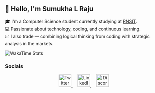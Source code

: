 ## 👋 Hello, I'm Sumukha L Raju

🎓 I'm a Computer Science student currently studying at [RNSIT](https://www.rnsit.ac.in/).  
💻 Passionate about technology, coding, and continuous learning.  
📈 I also trade — combining logical thinking from coding with strategic analysis in the markets.

![WakaTime Stats](https://github-readme-stats.vercel.app/api/wakatime?username=sumukhalraju&layout=compact&theme=react&hide_border=true&bg_color=0D1117&v=2)


### Socials

<p align="center">
  <a href="https://twitter.com/thenameisaquila" target="_blank">
    <img src="https://cdn.jsdelivr.net/gh/simple-icons/simple-icons/icons/twitter.svg" width="40" alt="Twitter" />
  </a>
  &nbsp;&nbsp;&nbsp;
  <a href="https://www.linkedin.com/in/sumukhalraju/" target="_blank">
    <img src="https://cdn.jsdelivr.net/gh/simple-icons/simple-icons/icons/linkedin.svg" width="40" alt="LinkedIn" />
  </a>
  &nbsp;&nbsp;&nbsp;
  <a href="https://discord.com/users/711584714867081238" target="_blank">
    <img src="https://cdn.jsdelivr.net/gh/simple-icons/simple-icons/icons/discord.svg" width="40" alt="Discord" />
  </a>
</p>
